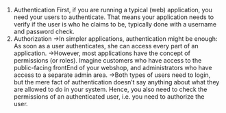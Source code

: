 1. Authentication
First, if you are running a typical (web) application, you need your users to authenticate. That means your application needs to verify if the user is who he claims to be, typically done with a username and password check.
2. Authorization
->In simpler applications, authentication might be enough: As soon as a user authenticates, she can access every part of an application.
->However, most applications have the concept of permissions (or roles). Imagine customers who have access to the public-facing frontEnd of your webshop, and administrators who have access to a separate admin area.
->Both types of users need to login, but the mere fact of authentication doesn’t say anything about what they are allowed to do in your system. Hence, you also need to check the permissions of an authenticated user, i.e. you need to authorize the user. 
